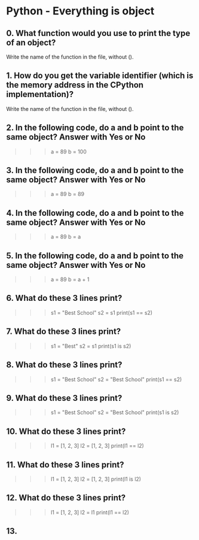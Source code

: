 # Python - Everything is object

## 0. What function would you use to print the type of an object?

Write the name of the function in the file, without ().

## 1. How do you get the variable identifier (which is the memory address in the CPython implementation)?

Write the name of the function in the file, without ().

## 2. In the following code, do a and b point to the same object? Answer with Yes or No

>>> a = 89
>>> b = 100

## 3. In the following code, do a and b point to the same object? Answer with Yes or No

>>> a = 89
>>> b = 89

## 4. In the following code, do a and b point to the same object? Answer with Yes or No

>>> a = 89
>>> b = a

## 5. In the following code, do a and b point to the same object? Answer with Yes or No

>>> a = 89
>>> b = a + 1

## 6. What do these 3 lines print?

>>> s1 = "Best School"
>>> s2 = s1
>>> print(s1 == s2)
## 7. What do these 3 lines print?

>>> s1 = "Best"
>>> s2 = s1
>>> print(s1 is s2)

## 8. What do these 3 lines print?

>>> s1 = "Best School"
>>> s2 = "Best School"
>>> print(s1 == s2)

## 9. What do these 3 lines print?

>>> s1 = "Best School"
>>> s2 = "Best School"
>>> print(s1 is s2)

## 10. What do these 3 lines print?

>>> l1 = [1, 2, 3]
>>> l2 = [1, 2, 3] 
>>> print(l1 == l2)

## 11. What do these 3 lines print?

>>> l1 = [1, 2, 3]
>>> l2 = [1, 2, 3] 
>>> print(l1 is l2)

## 12. What do these 3 lines print?

>>> l1 = [1, 2, 3]
>>> l2 = l1
>>> print(l1 == l2)

## 13. 